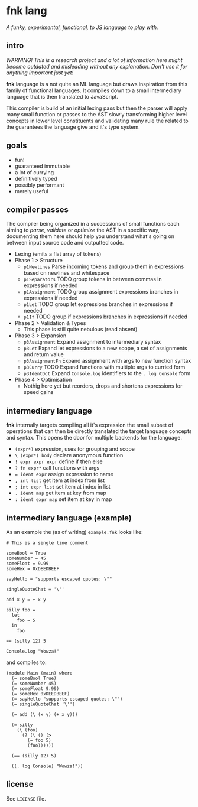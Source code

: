 # fnk lang

_A funky, experimental, functional, to JS language to play with._

## intro

_WARNING! This is a research project and a lot of information here might become outdated and misleading without any explanation. Don't use it for anything important just yet!_

**fnk** language is a not quite an ML language but draws inspiration from this
family of functional languages. It compiles down to a small intermediary
language that is then translated to JavaScript.

This compiler is build of an initial lexing pass but then the parser will apply
many small function or passes to the AST slowly transforming higher level
concepts in lower level constituents and validating many rule the related to
the guarantees the language give and it's type system.

## goals

- fun!
- guaranteed immutable
- a lot of currying
- definitively typed
- possibly performant
- merely useful

## compiler passes

The compiler being organized in a successions of small functions each aiming to
_parse_, _validate_ or _optimize_ the AST in a specific way, documenting them
here should help you understand what's going on between input source code and
outputted code.

- Lexing (emits a flat array of tokens)
- Phase 1 > Structure
  - `p1Newlines` Parse incoming tokens and group them in expressions based on newlines and whitespace
  - `p1Separators` TODO group tokens in between commas in expressions if needed
  - `p1Assignment` TODO group assignment expressions branches in expressions if needed
  - `p1Let` TODO group let expressions branches in expressions if needed
  - `p1If` TODO group if expressions branches in expressions if needed
- Phase 2 > Validation & Types
  - This phase is still quite nebulous (read absent)
- Phase 3 > Expansion
  - `p3Assignment` Expand assignment to intermediary syntax
  - `p3Let` Expand let expressions to a new scope, a set of assignments and return value
  - `p3AssignmentFn` Expand assignment with args to new function syntax
  - `p3Curry` TODO Expand functions with multiple args to curried form
  - `p3IdentDot` Expand `Console.log` identifiers to the `. log Console` form
- Phase 4 > Optimisation
  - Nothig here yet but reorders, drops and shortens expressions for speed gains

## intermediary language

**fnk** internally targets compiling all it's expression the small subset of
operations that can then be directly translated the target language concepts
and syntax. This opens the door for multiple backends for the language.

- `(expr*)` expression, uses for grouping and scope
- `\ (expr*) body` declare anonymous function
- `! expr expr expr` define if then else
- `? fn expr*` call functions with args
- `= ident expr` assign expression to name
- `, int list` get item at index from list
- `; int expr list` set item at index in list
- `. ident map` get item at key from map
- `: ident expr map` set item at key in map

## intermediary language (example)

As an example the (as of writing) `example.fnk` looks like:

```
# This is a single line comment

someBool = True
someNumber = 45
someFloat = 9.99
someHex = 0xDEEDBEEF

sayHello = "supports escaped quotes: \""

singleQuoteChat = '\''

add x y = + x y

silly foo =
  let
    foo = 5
  in
    foo

== (silly 12) 5

Console.log "Wowza!"
```

and compiles to:

```
(module Main (main) where
  (= someBool True)
  (= someNumber 45)
  (= someFloat 9.99)
  (= someHex 0xDEEDBEEF)
  (= sayHello "supports escaped quotes: \"")
  (= singleQuoteChat '\'')

  (= add (\ (x y) (+ x y)))

  (= silly
    (\ (foo)
      (? (\ () (>
        (= foo 5)
        (foo))))))

  (== (silly 12) 5)

  ((. log Console) "Wowza!"))
```

## license

See `LICENSE` file.
